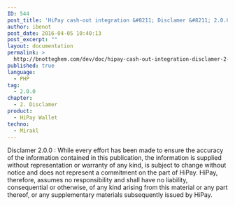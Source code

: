 ```yaml
---
ID: 544
post_title: 'HiPay cash-out integration &#8211; Disclamer &#8211; 2.0.0'
author: ibenot
post_date: 2016-04-05 10:40:13
post_excerpt: ""
layout: documentation
permalink: >
  http://bnotteghem.com/dev/doc/hipay-cash-out-integration-disclamer-2-0-0/
published: true
language:
  - PHP
tag:
  - 2.0.0
chapter:
  - 2. Disclamer
product:
  - HiPay Wallet
techno:
  - Mirakl
---
```

Disclamer 2.0.0 : While every effort has been made to ensure the accuracy of the information contained in this publication, the information is supplied without representation or warranty of any kind, is subject to change without notice and does not represent a commitment on the part of HiPay. HiPay, therefore, assumes no responsibility and shall have no liability, consequential or otherwise, of any kind arising from this material or any part thereof, or any supplementary materials subsequently issued by HiPay.